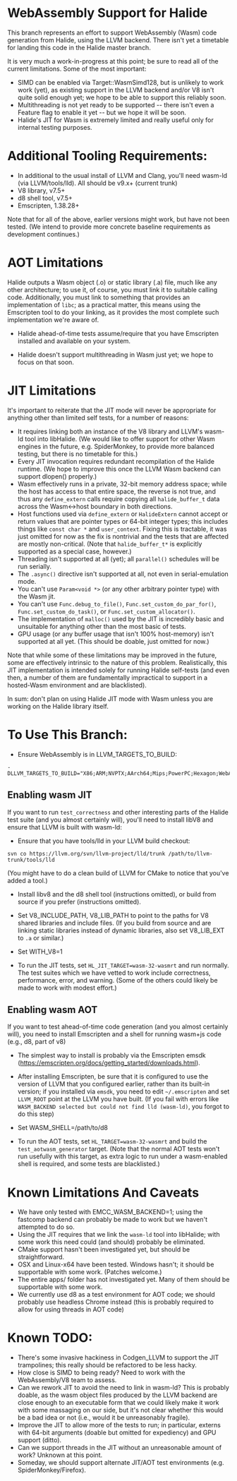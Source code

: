 # WebAssembly Support for Halide

This branch represents an effort to support WebAssembly (Wasm) code generation from Halide, using the LLVM backend. There isn't yet a timetable for landing this code in the Halide master branch.

It is very much a work-in-progress at this point; be sure to read all of the current limitations. Some of the most important:

- SIMD can be enabled via Target::WasmSimd128, but is unlikely to work work (yet), as existing support in the LLVM backend and/or V8 isn't quite solid enough yet; we hope to be able to support this reliably soon.
- Multithreading is not yet ready to be supported -- there isn't even a Feature flag to enable it yet -- but we hope it will be soon.
- Halide's JIT for Wasm is extremely limited and really useful only for internal testing purposes.

# Additional Tooling Requirements:
- In additional to the usual install of LLVM and Clang, you'll need wasm-ld (via LLVM/tools/lld). All should be v9.x+ (current trunk)
- V8 library, v7.5+
- d8 shell tool, v7.5+
- Emscripten, 1.38.28+

Note that for all of the above, earlier versions might work, but have not been tested. (We intend to provide more concrete baseline requirements as development continues.)

# AOT Limitations

Halide outputs a Wasm object (.o) or static library (.a) file, much like any other architecture; to use it, of course, you must link it to suitable calling code. Additionally, you must link to something that provides an implementation of `libc`; as a practical matter, this means using the Emscripten tool to do your linking, as it provides the most complete such implementation we're aware of.

- Halide ahead-of-time tests assume/require that you have Emscripten installed and available on your system.

- Halide doesn't support multithreading in Wasm just yet; we hope to focus on that soon.

# JIT Limitations

It's important to reiterate that the JIT mode will never be appropriate for anything other than limited self tests, for a number of reasons:

- It requires linking both an instance of the V8 library and LLVM's wasm-ld tool into libHalide. (We would like to offer support for other Wasm engines in the future, e.g. SpiderMonkey, to provide more balanced testing, but there is no timetable for this.)
- Every JIT invocation requires redundant recompilation of the Halide runtime. (We hope to improve this once the LLVM Wasm backend can support dlopen() properly.)
- Wasm effectively runs in a private, 32-bit memory address space; while the host has access to that entire space, the reverse is not true, and thus any `define_extern` calls require copying all `halide_buffer_t` data across the Wasm<->host boundary in both directions.
- Host functions used via `define_extern` or `HalideExtern` cannot accept or return values that are pointer types or 64-bit integer types; this includes things like `const char *` and `user_context`. Fixing this is tractable, it was just omitted for now as the fix is nontrivial and the tests that are affected are mostly non-critical. (Note that `halide_buffer_t*` is explicitly supported as a special case, however.)
- Threading isn't supported at all (yet); all `parallel()` schedules will be run serially.
- The `.async()` directive isn't supported at all, not even in serial-emulation mode.
- You can't use `Param<void *>` (or any other arbitrary pointer type) with the Wasm jit.
- You can't use `Func.debug_to_file()`, `Func.set_custom_do_par_for()`, `Func.set_custom_do_task()`, or `Func.set_custom_allocator()`.
- The implementation of `malloc()` used by the JIT is incredibly basic and unsuitable for anything other than the most basic of tests.
- GPU usage (or any buffer usage that isn't 100% host-memory) isn't supported at all yet. (This should be doable, just omitted for now.)

Note that while some of these limitations may be improved in the future, some are effectively intrinsic to the nature of this problem. Realistically, this JIT implementation is intended solely for running Halide self-tests (and even then, a number of them are fundamentally impractical to support in a hosted-Wasm environment and are blacklisted).

In sum: don't plan on using Halide JIT mode with Wasm unless you are working on the Halide library itself.

# To Use This Branch:

- Ensure WebAssembly is in LLVM_TARGETS_TO_BUILD:
```
-DLLVM_TARGETS_TO_BUILD="X86;ARM;NVPTX;AArch64;Mips;PowerPC;Hexagon;WebAssembly
```

## Enabling wasm JIT
If you want to run `test_correctness` and other interesting parts of the Halide test suite (and you almost certainly will), you'll need to install libV8 and ensure that LLVM is built with wasm-ld:

- Ensure that you have tools/lld in your LLVM build checkout:
```
svn co https://llvm.org/svn/llvm-project/lld/trunk /path/to/llvm-trunk/tools/lld
```

(You might have to do a clean build of LLVM for CMake to notice that you've added a tool.)

- Install libv8 and the d8 shell tool (instructions omitted), or build from source if you prefer (instructions omitted).

- Set V8_INCLUDE_PATH, V8_LIB_PATH to point to the paths for V8 shared libraries and include files. (If you build from source and are linking static libraries instead of dynamic libraries, also set V8_LIB_EXT to `.a` or similar.)

- Set WITH_V8=1

- To run the JIT tests, set `HL_JIT_TARGET=wasm-32-wasmrt` and run normally. The test suites which we have vetted to work include correctness, performance, error, and warning. (Some of the others could likely be made to work with modest effort.)

## Enabling wasm AOT

If you want to test ahead-of-time code generation (and you almost certainly will), you need to install Emscripten and a shell for running wasm+js code (e.g., d8, part of v8)

- The simplest way to install is probably via the Emscripten emsdk (https://emscripten.org/docs/getting_started/downloads.html).

- After installing Emscripten, be sure that it is configured to use the version of LLVM that you configured earlier, rather than its built-in version; if you installed via `emsdk`, you need to edit `~/.emscripten` and set `LLVM_ROOT` point at the LLVM you have built. (If you fail with errors like `WASM_BACKEND selected but could not find lld (wasm-ld)`, you forgot to do this step)

- Set WASM_SHELL=/path/to/d8

- To run the AOT tests, set `HL_TARGET=wasm-32-wasmrt` and build the `test_aotwasm_generator` target. (Note that the normal AOT tests won't run usefully with this target, as extra logic to run under a wasm-enabled shell is required, and some tests are blacklisted.)

# Known Limitations And Caveats
- We have only tested with EMCC_WASM_BACKEND=1; using the fastcomp backend can probably be made to work but we haven't attempted to do so.
- Using the JIT requires that we link the `wasm-ld` tool into libHalide; with some work this need could (and should) probably be eliminated.
- CMake support hasn't been investigated yet, but should be straightforward.
- OSX and Linux-x64 have been tested. Windows hasn't; it should be supportable with some work. (Patches welcome.)
- The entire apps/ folder has not investigated yet. Many of them should be supportable with some work.
- We currently use d8 as a test environment for AOT code; we should probably use headless Chrome instead (this is probably required to allow for using threads in AOT code)


# Known TODO:

- There's some invasive hackiness in Codgen_LLVM to support the JIT trampolines; this really should be refactored to be less hacky.
- How close is SIMD to being ready? Need to work with the WebAssembly/V8 team to assess.
- Can we rework JIT to avoid the need to link in wasm-ld? This is probably doable, as the wasm object files produced by the LLVM backend are close enough to an executable form that we could likely make it work with some massaging on our side, but it's not clear whether this would be a bad idea or not (i.e., would it be unreasonably fragile).
- Improve the JIT to allow more of the tests to run; in particular, externs with 64-bit arguments (doable but omitted for expediency) and GPU support (ditto).
- Can we support threads in the JIT without an unreasonable amount of work? Unknown at this point.
- Someday, we should support alternate JIT/AOT test environments (e.g. SpiderMonkey/Firefox).


